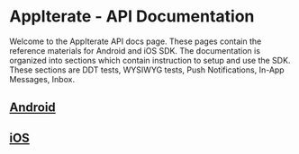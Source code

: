 # AppIterate - API Documentation

Welcome to the AppIterate API docs page. These pages contain the reference materials for Android and iOS SDK.
The documentation is organized into sections which contain instruction to setup and use the SDK. These sections are DDT tests, WYSIWYG tests, Push Notifications, In-App Messages, Inbox.

## [Android](android.md)

<!--- Need to add sub headings of android docs -->

## [iOS](iOS.md)

<!--- Need to add sub headings of iOS docs -->
